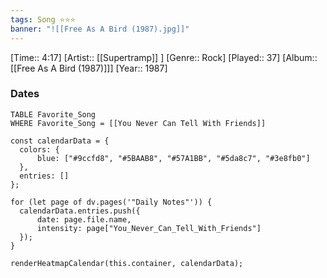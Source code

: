 ```yaml
---
tags: Song ⭐⭐⭐ 
banner: "![[Free As A Bird (1987).jpg]]"
---
```

[Time:: 4:17]
[Artist:: [[Supertramp]] ]
[Genre:: Rock]
[Played:: 37]
[Album:: [[Free As A Bird (1987)]]]
[Year:: 1987]
### Dates
````dataview
TABLE Favorite_Song
WHERE Favorite_Song = [[You Never Can Tell With Friends]]
````

  ```dataviewjs
const calendarData = { 
	colors: { 
		blue: ["#9ccfd8", "#5BAAB8", "#57A1BB", "#5da8c7", "#3e8fb0"] 
	}, 
	entries: [] 
}; 

for (let page of dv.pages('"Daily Notes"')) { 
	calendarData.entries.push({ 
		date: page.file.name, 
		intensity: page["You_Never_Can_Tell_With_Friends"]
	}); 
} 

renderHeatmapCalendar(this.container, calendarData);
```
